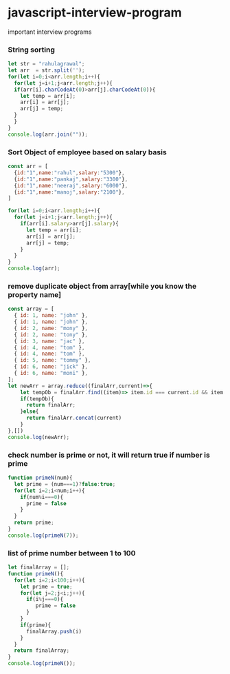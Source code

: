 # javascript-interview-program
important interview programs


### String sorting

```javascript
let str = "rahulagrawal";
let arr  = str.split('');
for(let i=0;i<arr.length;i++){
  for(let j=i+1;j<arr.length;j++){
  if(arr[i].charCodeAt(0)>arr[j].charCodeAt(0)){
    let temp = arr[i];
    arr[i] = arr[j];
    arr[j] = temp;
  }
  }
}
console.log(arr.join(""));
```

### Sort Object of employee based on salary basis

```javascript
const arr = [
  {id:"1",name:"rahul",salary:"5300"},
  {id:"1",name:"pankaj",salary:"3300"},
  {id:"1",name:"neeraj",salary:"6000"},
  {id:"1",name:"manoj",salary:"2100"},
]

for(let i=0;i<arr.length;i++){
  for(let j=i+1;j<arr.length;j++){
    if(arr[i].salary>arr[j].salary){
      let temp = arr[i];
      arr[i] = arr[j];
      arr[j] = temp;
    }
  }
}
console.log(arr);
```
### remove duplicate object from array[while you know the property name]

```javascript
const array = [
  { id: 1, name: "john" },
  { id: 1, name: "john" },
  { id: 2, name: "mony" },
  { id: 2, name: "tony" },
  { id: 3, name: "jac" },
  { id: 4, name: "tom" },
  { id: 4, name: "tom" },
  { id: 5, name: "tommy" },
  { id: 6, name: "jick" },
  { id: 6, name: "moni" },
];
let newArr = array.reduce((finalArr,current)=>{
    let tempOb = finalArr.find((item)=> item.id === current.id && item.name === current.name)
    if(tempOb){
      return finalArr;
    }else{
      return finalArr.concat(current)
    } 
},[])
console.log(newArr);
```

### check number is prime or not, it will return true if number is prime

```javascript
function primeN(num){
  let prime = (num===1)?false:true;
  for(let i=2;i<num;i++){
    if(num%i===0){
      prime = false
    }
  }
  return prime;
}
console.log(primeN(7));
```

### list of prime number between 1 to 100

```javascript
let finalArray = [];
function primeN(){
  for(let i=2;i<100;i++){
    let prime = true;
    for(let j=2;j<i;j++){
      if(i%j===0){
         prime = false
      }
    }
    if(prime){
      finalArray.push(i)
    }
  }
  return finalArray;
}
console.log(primeN());
```
